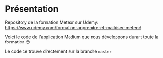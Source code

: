 # Présentation
Repository de la formation Meteor sur Udemy:
https://www.udemy.com/formation-apprendre-et-maitriser-meteor/

Voici le code de l'application Medium que nous développons durant toute la formation :blush:

Le code ce trouve directement sur la branche `master`
